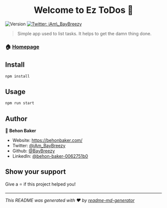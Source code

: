 <h1 align="center">Welcome to Ez ToDos 👋</h1>
<p>
  <img alt="Version" src="https://img.shields.io/badge/version-1.0.0-blue.svg?cacheSeconds=2592000" />
  <a href="https://twitter.com/iAm\_BayBreezy" target="_blank">
    <img alt="Twitter: iAm\_BayBreezy" src="https://img.shields.io/twitter/follow/iAm\_BayBreezy.svg?style=social" />
  </a>
</p>

> Simple app used to list tasks. It helps to get the damn thing done.

### 🏠 [Homepage](https://eztodos.herokuapp.com/)

## Install

```sh
npm install
```

## Usage

```sh
npm run start
```

## Author

👤 **Behon Baker**

* Website: https://behonbaker.com/
* Twitter: [@iAm\_BayBreezy](https://twitter.com/iAm\_BayBreezy)
* Github: [@BayBreezy](https://github.com/BayBreezy)
* LinkedIn: [@behon-baker-0062751b0](https://linkedin.com/in/behon-baker-0062751b0)

## Show your support

Give a ⭐️ if this project helped you!

***
_This README was generated with ❤️ by [readme-md-generator](https://github.com/kefranabg/readme-md-generator)_